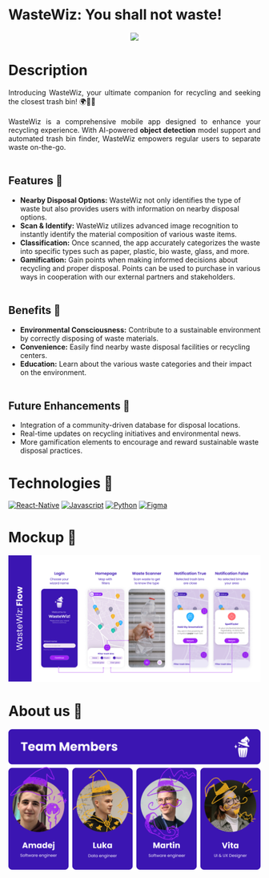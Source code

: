 # WasteWiz: You shall not waste!
<p align="center">
  <img width='40%' heigth='40%' src="images/WasteWiz_loading.gif" />
</p>

# Description

<p align="justify">
  Introducing WasteWiz, your ultimate companion for recycling and seeking the closest trash bin! 🌍🧙‍♂️
  <br />
  <br />
  WasteWiz is a comprehensive mobile app designed to enhance your recycling experience. With AI-powered <b>object detection</b> model support and automated trash bin finder, WasteWiz empowers regular users to separate waste on-the-go.
  <br />
  <br />
  
 ## Features 🌟
  
- **Nearby Disposal Options:** WasteWiz not only identifies the type of waste but also provides users with information on nearby disposal options.
- **Scan & Identify:** WasteWiz utilizes advanced image recognition to instantly identify the material composition of various waste items.
- **Classification:** Once scanned, the app accurately categorizes the waste into specific types such as paper, plastic, bio waste, glass, and more.
- **Gamification:** Gain points when making informed decisions about recycling and proper disposal. Points can be used to purchase in various ways in cooperation with our external partners and stakeholders.
  <br />
  <br />
  
## Benefits 🌿

- **Environmental Consciousness:** Contribute to a sustainable environment by correctly disposing of waste materials.
- **Convenience:** Easily find nearby waste disposal facilities or recycling centers.
- **Education:** Learn about the various waste categories and their impact on the environment. <br /> <br />

## Future Enhancements 🚀

- Integration of a community-driven database for disposal locations.
- Real-time updates on recycling initiatives and environmental news.
- More gamification elements to encourage and reward sustainable waste disposal practices.
</p>

# Technologies 🔧

[![React-Native](https://img.shields.io/badge/React_Native-20232A?style=for-the-badge&logo=react&logoColor=61DAFB)](https://reactnative.dev/)
[![Javascript](https://img.shields.io/badge/JavaScript-323330?style=for-the-badge&logo=javascript&logoColor=F7DF1E)](https://www.javascript.com/)
[![Python](https://img.shields.io/badge/Python-05ADB3?style=for-the-badge&logo=python)](https://www.python.org/)
[![Figma](https://img.shields.io/badge/Figma-F24E1E?style=for-the-badge&logo=figma&logoColor=white)](https://www.figma.com/file/UTDm2iRQjpUUWhzpWZ165i/WasteWiz?type=design&node-id=0-1&mode=design&t=iBQK8x2EEPNVv8gx-0)

# Mockup 📱
<img src="images/flow2.png" /></td>

# About us 🤝
<img src="images/team.png" /></td>
